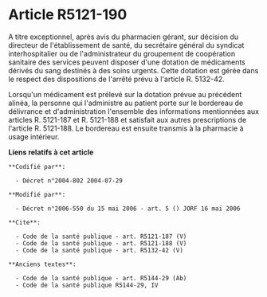 # Article R5121-190

A titre exceptionnel, après avis du pharmacien gérant, sur décision du directeur de l'établissement de santé, du secrétaire
général du syndicat interhospitalier ou de l'administrateur du groupement de coopération sanitaire des services peuvent
disposer d'une dotation de médicaments dérivés du sang destinés à des soins urgents. Cette dotation est gérée dans le respect
des dispositions de l'arrêté prévu à l'article R. 5132-42.

Lorsqu'un médicament est prélevé sur la dotation prévue au précédent alinéa, la personne qui l'administre au patient porte
sur le bordereau de délivrance et d'administration l'ensemble des informations mentionnées aux articles R. 5121-187 et R.
5121-188 et satisfait aux autres prescriptions de l'article R. 5121-188. Le bordereau est ensuite transmis à la pharmacie à
usage intérieur.

**Liens relatifs à cet article**

	**Codifié par**:

	  - Décret n°2004-802 2004-07-29

	**Modifié par**:

	  - Décret n°2006-550 du 15 mai 2006 - art. 5 () JORF 16 mai 2006

	**Cite**:

	  - Code de la santé publique - art. R5121-187 (V)
	  - Code de la santé publique - art. R5121-188 (V)
	  - Code de la santé publique - art. R5132-42 (V)

	**Anciens textes**:

	  - Code de la santé publique - art. R5144-29 (Ab)
	  - Code de la santé publique R5144-29, IV
